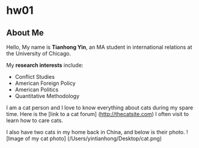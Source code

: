 # hw01

## **About Me**

Hello, My name is **Tianhong Yin**, an MA student in international relations at the University of Chicago.

My **research interests** include:
* Conflict Studies
* American Foreign Policy
* American Politics
* Quantitative Methodology

I am a cat person and I love to know everything about cats during my spare time. Here is the [link to a cat forum] (http://thecatsite.com) I often visit to learn how to care cats.

I also have two cats in my home back in China, and below is their photo.
![Image of my cat photo]
(/Users/yintianhong/Desktop/cat.png)